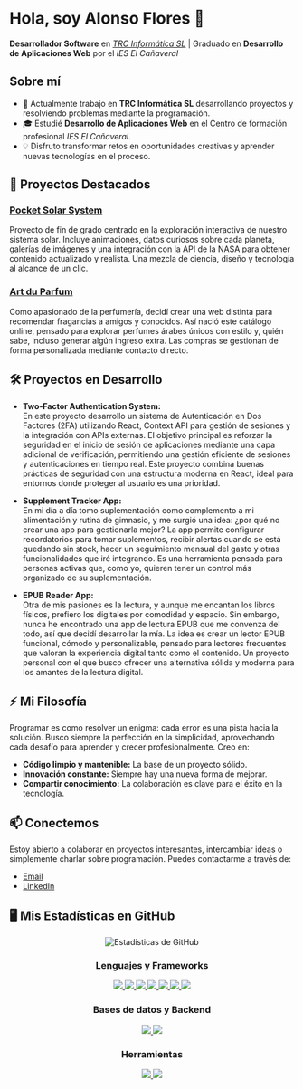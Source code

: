 # Hola, soy Alonso Flores 👋

**Desarrollador Software** en *[TRC Informática SL](https://trc.es/)* | Graduado en **Desarrollo de Aplicaciones Web** por el *IES El Cañaveral*

## Sobre mí

- 🔭 Actualmente trabajo en **TRC Informática SL** desarrollando proyectos y resolviendo problemas mediante la programación.
- 🎓 Estudié **Desarrollo de Aplicaciones Web** en el Centro de formación profesional *IES El Cañaveral*.
- 💡 Disfruto transformar retos en oportunidades creativas y aprender nuevas tecnologías en el proceso.

## 🚀 Proyectos Destacados

### [Pocket Solar System](https://pocket-solar-system.vercel.app/)
Proyecto de fin de grado centrado en la exploración interactiva de nuestro sistema solar. Incluye animaciones, datos curiosos sobre cada planeta, galerías de imágenes y una integración con la API de la NASA para obtener contenido actualizado y realista. Una mezcla de ciencia, diseño y tecnología al alcance de un clic.

### [Art du Parfum](https://art-du-parfum.vercel.app/)
Como apasionado de la perfumería, decidí crear una web distinta para recomendar fragancias a amigos y conocidos. Así nació este catálogo online, pensado para explorar perfumes árabes únicos con estilo y, quién sabe, incluso generar algún ingreso extra. Las compras se gestionan de forma personalizada mediante contacto directo.

## 🛠️ Proyectos en Desarrollo

- **Two-Factor Authentication System:**  
  En este proyecto desarrollo un sistema de Autenticación en Dos Factores (2FA) utilizando React, Context API para gestión de sesiones y la integración con APIs externas.
El objetivo principal es reforzar la seguridad en el inicio de sesión de aplicaciones mediante una capa adicional de verificación, permitiendo una gestión eficiente de sesiones y autenticaciones en tiempo real.
Este proyecto combina buenas prácticas de seguridad con una estructura moderna en React, ideal para entornos donde proteger al usuario es una prioridad.
  
- **Supplement Tracker App:**  
  En mi día a día tomo suplementación como complemento a mi alimentación y rutina de gimnasio, y me surgió una idea: ¿por qué no crear una app para gestionarla mejor?
La app permite configurar recordatorios para tomar suplementos, recibir alertas cuando se está quedando sin stock, hacer un seguimiento mensual del gasto y otras funcionalidades que iré integrando.
Es una herramienta pensada para personas activas que, como yo, quieren tener un control más organizado de su suplementación.
  
- **EPUB Reader App:**  
  Otra de mis pasiones es la lectura, y aunque me encantan los libros físicos, prefiero los digitales por comodidad y espacio. Sin embargo, nunca he encontrado una app de lectura EPUB que me convenza del todo, así que decidí desarrollar la mía.
La idea es crear un lector EPUB funcional, cómodo y personalizable, pensado para lectores frecuentes que valoran la experiencia digital tanto como el contenido.
Un proyecto personal con el que busco ofrecer una alternativa sólida y moderna para los amantes de la lectura digital.

## ⚡ Mi Filosofía

Programar es como resolver un enigma: cada error es una pista hacia la solución. Busco siempre la perfección en la simplicidad, aprovechando cada desafío para aprender y crecer profesionalmente. Creo en:
  
- **Código limpio y mantenible:** La base de un proyecto sólido.
- **Innovación constante:** Siempre hay una nueva forma de mejorar.
- **Compartir conocimiento:** La colaboración es clave para el éxito en la tecnología.

## 📫 Conectemos

Estoy abierto a colaborar en proyectos interesantes, intercambiar ideas o simplemente charlar sobre programación. Puedes contactarme a través de:

- [Email](mailto:floalonso.abad@gmail.com)
- [LinkedIn](https://www.linkedin.com/in/alonsofloresabad/)

## 🖥️ Mis Estadísticas en GitHub

<div align="center">
  <img src="https://github-readme-stats.vercel.app/api?username=AlonsoFlores&show_icons=true&theme=radical" alt="Estadísticas de GitHub" />
</div>

<!-- Lenguajes y Frameworks -->
<div align="center" style="margin-top: 20px;">
  <h3>Lenguajes y Frameworks</h3>
  <a href="https://github.com/AlonsoFlores">
    <img src="https://img.shields.io/badge/JavaScript-F7DF1E?style=for-the-badge&logo=javascript&logoColor=black" />
    <img src="https://img.shields.io/badge/TypeScript-3178C6?style=for-the-badge&logo=typescript&logoColor=white" />
    <img src="https://img.shields.io/badge/React-20232A?style=for-the-badge&logo=react&logoColor=61DAFB" />
    <img src="https://img.shields.io/badge/React_Native-20232A?style=for-the-badge&logo=react&logoColor=61DAFB" />
    <img src="https://img.shields.io/badge/Angular-DD0031?style=for-the-badge&logo=angular&logoColor=white" />
    <img src="https://img.shields.io/badge/Vite-646CFF?style=for-the-badge&logo=vite&logoColor=white" />
    <img src="https://img.shields.io/badge/Spring-6DB33F?style=for-the-badge&logo=spring&logoColor=white" />
  </a>
</div>

<!-- Bases de datos y Backend -->
<div align="center" style="margin-top: 20px;">
  <h3>Bases de datos y Backend</h3>
  <a href="https://github.com/AlonsoFlores">
    <img src="https://img.shields.io/badge/MySQL-4479A1?style=for-the-badge&logo=mysql&logoColor=white" />
    <img src="https://img.shields.io/badge/Apache%20Tomcat-F8DC75?style=for-the-badge&logo=apachetomcat&logoColor=black" />
  </a>
</div>

<!-- Herramientas -->
<div align="center" style="margin-top: 20px; margin-bottom: 20px;">
  <h3>Herramientas</h3>
  <a href="https://github.com/AlonsoFlores">
    <img src="https://img.shields.io/badge/Postman-FF6C37?style=for-the-badge&logo=postman&logoColor=white" />
    <img src="https://img.shields.io/badge/Swagger-85EA2D?style=for-the-badge&logo=swagger&logoColor=black" />
  </a>
</div>
